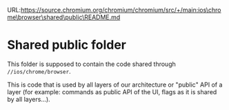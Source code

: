 URL:https://source.chromium.org/chromium/chromium/src/+/main:ios\chrome\browser\shared\public\README.md
# Shared public folder

This folder is supposed to contain the code shared through
`//ios/chrome/browser`.

This is code that is used by all layers of our architecture or "public" API of
a layer (for example: commands as public API of the UI, flags as it is shared
by all layers...).

